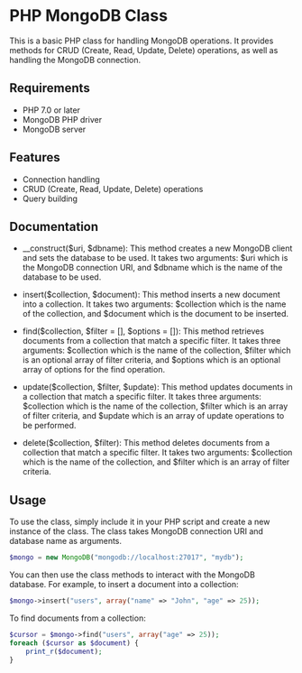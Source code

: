 # PHP MongoDB Class

This is a basic PHP class for handling MongoDB operations. It provides methods for CRUD (Create, Read, Update, Delete) operations, as well as handling the MongoDB connection.

## Requirements

- PHP 7.0 or later
- MongoDB PHP driver
- MongoDB server

## Features

- Connection handling
- CRUD (Create, Read, Update, Delete) operations
- Query building

## Documentation

- __construct($uri, $dbname): This method creates a new MongoDB client and sets the database to be used. It takes two arguments: $uri which is the MongoDB connection URI, and $dbname which is the name of the database to be used.

- insert($collection, $document): This method inserts a new document into a collection. It takes two arguments: $collection which is the name of the collection, and $document which is the document to be inserted.

- find($collection, $filter = [], $options = []): This method retrieves documents from a collection that match a specific filter. It takes three arguments: $collection which is the name of the collection, $filter which is an optional array of filter criteria, and $options which is an optional array of options for the find operation.

- update($collection, $filter, $update): This method updates documents in a collection that match a specific filter. It takes three arguments: $collection which is the name of the collection, $filter which is an array of filter criteria, and $update which is an array of update operations to be performed.

- delete($collection, $filter): This method deletes documents from a collection that match a specific filter. It takes two arguments: $collection which is the name of the collection, and $filter which is an array of filter criteria.


## Usage

To use the class, simply include it in your PHP script and create a new instance of the class. The class takes MongoDB connection URI and database name as arguments.
```php
$mongo = new MongoDB("mongodb://localhost:27017", "mydb");
```

You can then use the class methods to interact with the MongoDB database. For example, to insert a document into a collection:

```php
$mongo->insert("users", array("name" => "John", "age" => 25));
```

To find documents from a collection:

```php
$cursor = $mongo->find("users", array("age" => 25));
foreach ($cursor as $document) {
    print_r($document);
}
```
 

